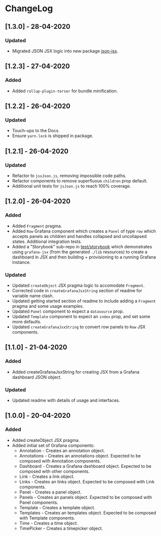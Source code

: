 # ChangeLog

## [1.3.0] - 28-04-2020

### Updated

- Migrated JSON JSX logic into new package [json-jsx](https://github.com/asos-craigmorten/json-jsx).

## [1.2.3] - 27-04-2020

### Added

- Added `rollup-plugin-terser` for bundle minification.

## [1.2.2] - 26-04-2020

### Updated

- Touch-ups to the Docs.
- Ensure `yarn.lock` is shipped in package.

## [1.2.1] - 26-04-2020

### Updated

- Refactor to `jsxJson.js`, removing impossible code paths.
- Refactor components to remove superfluous `children` prop default.
- Additional unit tests for `jsJson.js` to reach 100% coverage.

## [1.2.0] - 26-04-2020

### Added

- Added `Fragment` pragma.
- Added `Row` Grafana component which creates a `Panel` of type `row` which accepts panels as children and handles collapsed and uncollapsed states. Additional integration tests.
- Added a "Storybook" sub-repo in [test/storybook](../test/storybook/README.md) which demonstrates using `grafana-jsx` (from the generated `./lib` resources) to create a dashboard in JSX and then building + provisioning to a running Grafana instance.

### Updated

- Updated `createObject` JSX pragma logic to accomodate `Fragment`.
- Corrected code in `createGrafanaJsxString` section of readme for variable name clash.
- Updated getting started section of readme to include adding a `Fragment` pragma and some usage examples.
- Updated `Panel` component to expect a `datasource` prop.
- Updated `Template` component to expect an `index` prop, and set some more defaults.
- Updated `createGrafanaJsxString` to convert row panels to `Row` JSX components.

## [1.1.0] - 21-04-2020

### Added

- Added createGrafanaJsxString for creating JSX from a Grafana dashboard JSON object.

### Updated

- Updated readme with details of usage and interfaces.

## [1.0.0] - 20-04-2020

### Added

- Added createObject JSX pragma.
- Added initial set of Grafana components:
  - Annotation - Creates an annotation object.
  - Annotations - Creates an annotations object. Expected to be composed with Annotation components.
  - Dashboard - Creates a Grafana dashboard object. Expected to be composed with other components.
  - Link - Creates a link object.
  - Links - Creates an links object. Expected to be composed with Link components.
  - Panel - Creates a panel object.
  - Panels - Creates an panels object. Expected to be composed with Panel components.
  - Template - Creates a template object.
  - Templates - Creates an templates object. Expected to be composed with Template components.
  - Time - Creates a time object.
  - TimePicker - Creates a timepicker object.
